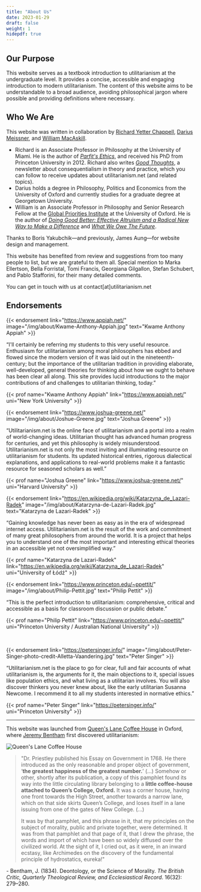 ```yaml
---
title: "About Us"
date: 2023-01-29
draft: false
weight: 1
hidepdf: true
---
```


## Our Purpose

This website serves as a textbook introduction to utilitarianism at the undergraduate level. It provides a concise, accessible and engaging introduction to modern utilitarianism. The content of this website aims to be understandable to a broad audience, avoiding philosophical jargon where possible and providing definitions where necessary.

## Who We Are

This website was written in collaboration by [Richard Yetter Chappell](http://yetterchappell.net/Richard/), [Darius Meissner](https://www.linkedin.com/in/darius-meissner/), and [William MacAskill](http://www.williammacaskill.com/).

- Richard is an Associate Professor in Philosophy at the University of Miami. He is the author of _[Parfit's Ethics](https://doi.org/10.1017/9781108582377)_, and received his PhD from Princeton University in 2012. Richard also writes _[Good Thoughts](https://rychappell.substack.com/)_, a newsletter about consequentialism in theory and practice, which you can follow to receive updates about utilitarianism.net (and related topics).
- Darius holds a degree in Philosophy, Politics and Economics from the University of Oxford and currently studies for a graduate degree at Georgetown University.
- William is an Associate Professor in Philosophy and Senior Research Fellow at the [Global Priorities Institute](https://globalprioritiesinstitute.org/) at the University of Oxford. He is the author of _[Doing Good Better: Effective Altruism and a Radical New Way to Make a Difference](http://www.williammacaskill.com/book)_ and _[What We Owe The Future](https://whatweowethefuture.com/)_.

Thanks to Boris Yakubchik—and previously, James Aung—for website design and management.

This website has benefited from review and suggestions from too many people to list, but we are grateful to them all. Special mention to Marka Ellertson, Bella Forristal, Tomi Francis, Georgiana Gilgallon, Stefan Schubert, and Pablo Stafforini, for their many detailed comments.

You can get in touch with us at contact[at]utilitarianism.net

## Endorsements

{{< endorsement
     link="https://www.appiah.net/"
     image="/img/about/Kwame-Anthony-Appiah.jpg"
     text="Kwame Anthony Appiah" >}}

“I'll certainly be referring my students to this very useful resource. Enthusiasm for utilitarianism among moral philosophers has ebbed and flowed since the modern version of it was laid out in the nineteenth-century; but the importance of the utilitarian tradition in providing elaborate, well-developed, general theories for thinking about how we ought to behave has been clear all along. This site provides lucid introductions to the major contributions of and challenges to utilitarian thinking, today.”

{{< prof
     name="Kwame Anthony Appiah"
     link="https://www.appiah.net/"
     uni="New York University" >}}

{{< endorsement
     link="https://www.joshua-greene.net/"
     image="/img/about/Joshue-Greene.jpg"
     text="Joshua Greene" >}}

“Utilitarianism.net is the online face of utilitarianism and a portal into a realm of world-changing ideas. Utilitarian thought has advanced human progress for centuries, and yet this philosophy is widely misunderstood. Utilitarianism.net is not only the most inviting and illuminating resource on utilitarianism for students. Its updated historical entries, rigorous dialectical explanations, and applications to real-world problems make it a fantastic resource for seasoned scholars as well.”

{{< prof
     name="Joshua Greene"
     link="https://www.joshua-greene.net/"
     uni="Harvard University" >}}

{{< endorsement
     link="https://en.wikipedia.org/wiki/Katarzyna_de_Lazari-Radek"
     image="/img/about/Katarzyna-de-Lazari-Radek.jpg"
     text="Katarzyna de Lazari-Radek" >}}

“Gaining knowledge has never been as easy as in the era of widespread internet access. Utilitarianism.net is the result of the work and commitment of many great philosophers from around the world. It is a project that helps you to understand one of the most important and interesting ethical theories in an accessible yet not oversimplified way.”

{{< prof
     name="Katarzyna de Lazari-Radek"
     link="https://en.wikipedia.org/wiki/Katarzyna_de_Lazari-Radek"
     uni="University of Łódź" >}}

{{< endorsement
     link="https://www.princeton.edu/~ppettit/"
     image="/img/about/Philip-Pettit.jpg"
     text="Philip Pettit" >}}

“This is the perfect introduction to utilitarianism: comprehensive, critical and accessible as a basis for classroom discussion or public debate.”

{{< prof
     name="Philip Pettit"
     link="https://www.princeton.edu/~ppettit/"
     uni="Princeton University / Australian National University" >}}

<br>

{{< endorsement
     link="https://petersinger.info/"
     image="/img/about/Peter-Singer-photo-credit-Alletta-Vaandering.jpg"
     text="Peter Singer" >}}

“Utilitarianism.net is the place to go for clear, full and fair accounts of what utilitarianism is, the arguments for it, the main objections to it, special issues like population ethics, and what living as a utilitarian involves. You will also discover thinkers you never knew about, like the early utilitarian Susanna Newcome. I recommend it to all my students interested in normative ethics.”

{{< prof
     name="Peter Singer"
     link="https://petersinger.info/"
     uni="Princeton University" >}}

---

This website was launched from [Queen's Lane Coffee House](http://www.qlcoffeehouse.com/) in Oxford, where [Jeremy Bentham](/utilitarian-thinker/jeremy-bentham) first discovered utilitarianism:

![Queen's Lane Coffee House](/img/about/Queens-Lane-Coffee-House.jpg "Queen's Lane Coffee House")

<div class="coffee-house">

> "Dr. Priestley published his Essay on Government in 1768. He there introduced as the only reasonable and proper object of government, ‘**the greatest happiness of the greatest number.**’ (...) Somehow or other, shortly after its publication, a copy of this pamphlet found its way into the little circulating library belonging to a **little coffee-house attached to Queen’s College, Oxford.** It was a corner house, having one front towards the High Street, another towards a narrow lane, which on that side skirts Queen’s College, and loses itself in a lane issuing from one of the gates of New College. (...)
>
> It was by that pamphlet, and this phrase in it, that my principles on the subject of morality, public and private together, were determined. It was from that pamphlet and that page of it, that I drew the phrase, the words and import of which have been so widely diffused over the civilized world. At the sight of it, I cried out, as it were, in an inward ecstasy, like Archimedes on the discovery of the fundamental principle of hydrostatics, eureka!"

\- Bentham, J. (1834). Deontology, or the Science of Morality. _The British Critic, Quarterly Theological Review, and Ecclesiastical Record_. 16(32): 279–280.

</div>
